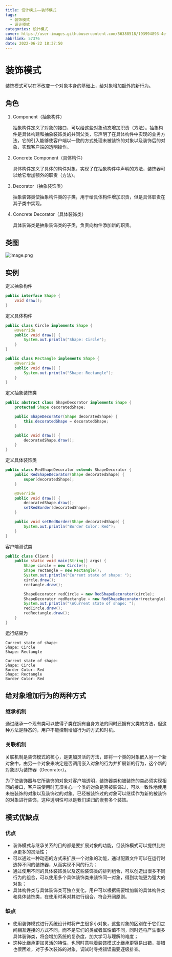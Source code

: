 ```yaml
---
title: 设计模式——装饰模式
tags:
  - 装饰模式
  - 设计模式
categories: 设计模式
cover: https://user-images.githubusercontent.com/56388518/193994893-4ef46abf-4689-4b3b-933a-ea5f283251b6.png
abbrlink: 57376
date: 2022-06-22 18:37:50
---
```


# 装饰模式

装饰模式可以在不改变一个对象本身的基础上，给对象增加额外的新行为。

## 角色

1. Component（抽象构件）

   抽象构件定义了对象的接口，可以给这些对象动态增加职责（方法）。抽象构件是具体构建和抽象装饰类的共同父类，它声明了在具体构件中实现的业务方法，它的引入能够使客户端以一致的方式处理未被装饰的对象以及装饰后的对象，实现客户端的透明操作。

2. Concrete Component（具体构件）

   具体构件定义了具体的构件对象，实现了在抽象构件中声明的方法，装饰器可以给它增加额外的职责（方法）。

3. Decorator（抽象装饰类）

   抽象装饰类使抽象构件类的子类，用于给具体构件增加职责，但是具体职责在其子类中实现。

4. Concrete Decorator（具体装饰类）

   具体装饰类是抽象装饰类的子类，负责向构件添加新的职责。

## 类图

![image.png](https://s2.loli.net/2022/06/22/rJSxDjn9K81HXuc.png)

## 实例

定义抽象构件

```java
public interface Shape {
    void draw();
}
```

定义具体构件

```java
public class Circle implements Shape {
    @Override
    public void draw() {
        System.out.println("Shape: Circle");
    }
}
```

```java
public class Rectangle implements Shape {
    @Override
    public void draw() {
        System.out.println("Shape: Rectangle");
    }
}
```

定义抽象装饰类

```java
public abstract class ShapeDecorator implements Shape {
    protected Shape decoratedShape;

    public ShapeDecorator(Shape decoratedShape) {
        this.decoratedShape = decoratedShape;
    }

    public void draw() {
        decoratedShape.draw();
    }
}
```

定义具体装饰类

```java
public class RedShapeDecorator extends ShapeDecorator {
    public RedShapeDecorator(Shape decoratedShape) {
        super(decoratedShape);
    }

    @Override
    public void draw() {
        decoratedShape.draw();
        setRedBorder(decoratedShape);
    }

    public void setRedBorder(Shape decoratedShape) {
        System.out.println("Border Color: Red");
    }
}
```

客户端测试类

```java
public class Client {
    public static void main(String[] args) {
        Shape circle = new Circle();
        Shape rectangle = new Rectangle();
        System.out.println("Current state of shape: ");
        circle.draw();
        rectangle.draw();

        ShapeDecorator redCircle = new RedShapeDecorator(circle);
        ShapeDecorator redRectangle = new RedShapeDecorator(rectangle);
        System.out.println("\nCurrent state of shape: ");
        redCircle.draw();
        redRectangle.draw();
    }
}
```

运行结果为

```
Current state of shape: 
Shape: Circle
Shape: Rectangle

Current state of shape: 
Shape: Circle
Border Color: Red
Shape: Rectangle
Border Color: Red
```

## 给对象增加行为的两种方式

### 继承机制

通过继承一个现有类可以使得子类在拥有自身方法的同时还拥有父类的方法，但这种方法是静态的，用户不能控制增加行为的方式和时机。

### 关联机制

关联机制是装饰模式的核心，是更加灵活的方法，即将一个类的对象嵌入另一个新对象中，由另一个对象来决定是否调用嵌入对象的行为并扩展新的行为，这个新的对象即为装饰器（Decorator）。

为了使装饰器与它所装饰的对象对客户端透明，装饰器类和被装饰的类必须实现相同的接口，客户端使用时无须关心一个类的对象是否被装饰过，可以一致性地使用未被装饰的对象以及装饰过的对象。已经被装饰过的对象可以继续作为新的被装饰的对象进行装饰，这种透明性可以是我们递归的嵌套多个装饰。

## 模式优缺点

### 优点

- 装饰模式与继承关系的目的都是要扩展对象的功能，但装饰模式可以提供比继承更多的灵活性；
- 可以通过一种动态的方式来扩展一个对象的功能，通过配置文件可以在运行时选择不同的装饰器，从而实现不同的行为；
- 通过使用不同的具体装饰类以及这些装饰类的排列组合，可以创造出很多不同行为的组合，可以使用多个具体装饰类来装饰同一对象，得到功能更为强大的对象；
- 具体构件类与具体装饰类可独立变化，用户可以根据需要增加新的具体构件类和具体装饰类，在使用时再对其进行组合，符合开闭原则。

### 缺点

- 使用装饰模式进行系统设计时将产生很多小对象，这些对象的区别在于它们之间相互连接的方式不同，而不是它们的类或者属性值不同，同时还将产生很多具体装饰类，将会增加系统的复杂度，加大学习与理解的难度；
- 这种比继承更加灵活的特性，也同时意味着装饰模式比继承更容易出错，排错也很困难，对于多次装饰的对象，调试时寻找错误需要逐级排查。
